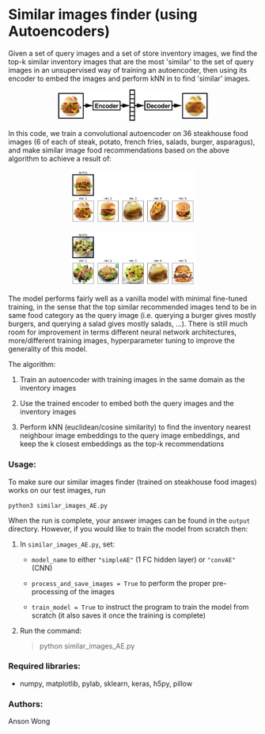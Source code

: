 # Similar images finder (using Autoencoders)

Given a set of query images and a set of store inventory images, we find the top-k similar inventory images that are the most 'similar' to the set of query images in an unsupervised way of training an autoencoder, then using its encoder to embed the images and perform kNN in to find 'similar' images. 

<p align="center"> 
<img src="coverart/coverart.jpg" width="60%">
</p>

In this code, we train a convolutional autoencoder on 36 steakhouse food images (6 of each of steak, potato, french fries, salads, burger, asparagus), and make similar image food recommendations based on the above algorithm to achieve a result of:

<p align="center"> 
<img src="output/result_burger_test.png" width="50%">
</p>

<p align="center"> 
<img src="output/result_salad_test.png" width="50%">
</p>

The model performs fairly well as a vanilla model with minimal fine-tuned training, in the sense that the top similar recommended images tend to be in same food category as the query image (i.e. querying a burger gives mostly burgers, and querying a salad gives mostly salads, ...). There is still much room for improvement in terms different neural network architectures, more/different training images, hyperparameter tuning to improve the generality of this model. 

The algorithm:

1) Train an autoencoder with training images in the same domain as the inventory images

2) Use the trained encoder to embed both the query images and the inventory images

3) Perform kNN (euclidean/cosine similarity) to find the inventory nearest neighbour image embeddings to the query image embeddings, and keep the k closest embeddings as the top-k recommendations

### Usage:

To make sure our similar images finder (trained on steakhouse food images) works on our test images, run

```
python3 similar_images_AE.py
```    

When the run is complete, your answer images can be found in the `output` directory. However, if you would like to train the model from scratch then:
 
1. In `similar_images_AE.py`, set:
     
    * `model_name` to either `"simpleAE"` (1 FC hidden layer) or `"convAE"` (CNN)

    * `process_and_save_images = True` to perform the proper pre-processing of the images

    * `train_model = True` to instruct the program to train the model from scratch (it also saves it once the training is complete)

2. Run the command:

    > python similar_images_AE.py

### Required libraries:

* numpy, matplotlib, pylab, sklearn, keras, h5py, pillow

### Authors:

Anson Wong